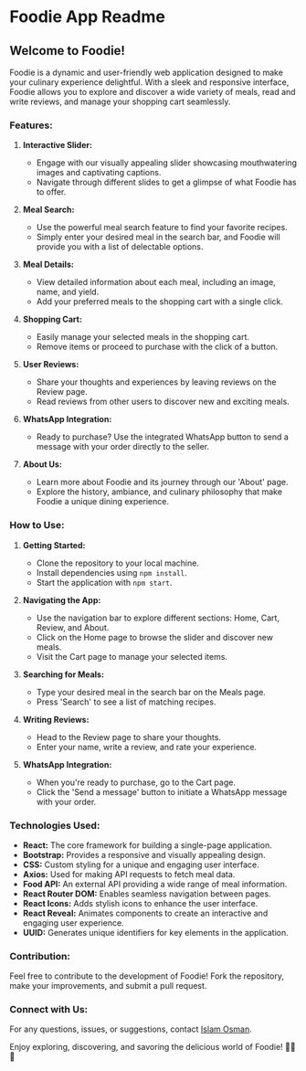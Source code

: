 # Foodie App Readme

## Welcome to Foodie!

Foodie is a dynamic and user-friendly web application designed to make your culinary experience delightful. With a sleek and responsive interface, Foodie allows you to explore and discover a wide variety of meals, read and write reviews, and manage your shopping cart seamlessly.

### Features:

1. **Interactive Slider:**
   - Engage with our visually appealing slider showcasing mouthwatering images and captivating captions.
   - Navigate through different slides to get a glimpse of what Foodie has to offer.

2. **Meal Search:**
   - Use the powerful meal search feature to find your favorite recipes.
   - Simply enter your desired meal in the search bar, and Foodie will provide you with a list of delectable options.

3. **Meal Details:**
   - View detailed information about each meal, including an image, name, and yield.
   - Add your preferred meals to the shopping cart with a single click.

4. **Shopping Cart:**
   - Easily manage your selected meals in the shopping cart.
   - Remove items or proceed to purchase with the click of a button.

5. **User Reviews:**
   - Share your thoughts and experiences by leaving reviews on the Review page.
   - Read reviews from other users to discover new and exciting meals.

6. **WhatsApp Integration:**
   - Ready to purchase? Use the integrated WhatsApp button to send a message with your order directly to the seller.

7. **About Us:**
   - Learn more about Foodie and its journey through our 'About' page.
   - Explore the history, ambiance, and culinary philosophy that make Foodie a unique dining experience.

### How to Use:

1. **Getting Started:**
   - Clone the repository to your local machine.
   - Install dependencies using `npm install`.
   - Start the application with `npm start`.

2. **Navigating the App:**
   - Use the navigation bar to explore different sections: Home, Cart, Review, and About.
   - Click on the Home page to browse the slider and discover new meals.
   - Visit the Cart page to manage your selected items.

3. **Searching for Meals:**
   - Type your desired meal in the search bar on the Meals page.
   - Press 'Search' to see a list of matching recipes.

4. **Writing Reviews:**
   - Head to the Review page to share your thoughts.
   - Enter your name, write a review, and rate your experience.

5. **WhatsApp Integration:**
   - When you're ready to purchase, go to the Cart page.
   - Click the 'Send a message' button to initiate a WhatsApp message with your order.

### Technologies Used:

- **React:** The core framework for building a single-page application.
- **Bootstrap:** Provides a responsive and visually appealing design.
- **CSS:** Custom styling for a unique and engaging user interface.
- **Axios:** Used for making API requests to fetch meal data.
- **Food API:** An external API providing a wide range of meal information.
- **React Router DOM:** Enables seamless navigation between pages.
- **React Icons:** Adds stylish icons to enhance the user interface.
- **React Reveal:** Animates components to create an interactive and engaging user experience.
- **UUID:** Generates unique identifiers for key elements in the application.

### Contribution:

Feel free to contribute to the development of Foodie! Fork the repository, make your improvements, and submit a pull request.

### Connect with Us:

For any questions, issues, or suggestions, contact [Islam Osman](https://github.com/IslamAltayeb).

Enjoy exploring, discovering, and savoring the delicious world of Foodie! 🍔🍲🍰
